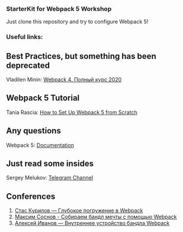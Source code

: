 ### StarterKit for Webpack 5 Workshop

Just clone this repository and try to configure Webpack 5!

### Useful links:

## Best Practices, but something has been deprecated 
Vladilen Minin: [Webpack 4. Полный курс 2020](https://www.youtube.com/watch?v=eSaF8NXeNsA)

## Webpack 5 Tutorial
Tania Rascia: [How to Set Up Webpack 5 from Scratch](https://www.taniarascia.com/how-to-use-webpack/)

## Any questions
Webpack 5: [Documentation](https://webpack.js.org/concepts/)

## Just read some insides
Sergey Melukov: [Telegram Channel](https://t.me/smelukov_dev)

## Conferences
1. [Стас Курилов — Глубокое погружение в Webpack](https://www.youtube.com/watch?v=aiYkJOPD9v8&t=175s)
2. [Максим Соснов - Собираем бандл мечты с помощью Webpack](https://www.youtube.com/watch?v=4ClK_0fxsVM)
3. [Алексей Иванов — Внутреннее устройство бандла Webpack](https://www.youtube.com/watch?v=jE1ibm037Fo)